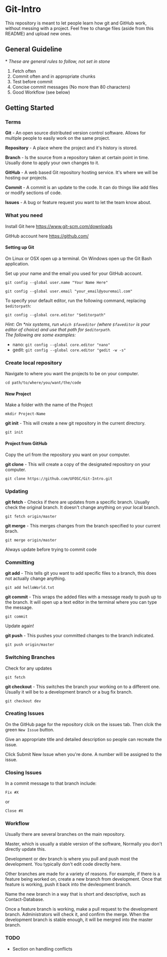 # Git-Intro

This repository is meant to let people learn how git and GitHub work, without messing with a project. Feel free to change files (aside from this README) and upload new ones.

## General Guideline
\* _These are general rules to follow, not set in stone_

1. Fetch often
2. Commit often and in appropriate chunks
3. Test before commit
4. Concise commit messages (No more than 80 characters)
5. Good Workflow (see below)


## Getting Started

### Terms

**Git** - An open source distributed version control software. Allows for multiple people to easily work on the same project.

**Repository** - A place where the project and it's history is stored.

**Branch** - Is the source from a repository taken at certain point in time. Usually done to apply your own changes to it.

**GitHub** - A web based Git repository hosting service. It's where we will be hosting our projects.

**Commit** - A commit is an update to the code. It can do things like add files or modify sections of code.

**Issues** - A bug or feature request you want to let the team know about.

### What you need

Install Git here https://www.git-scm.com/downloads

GitHub account here https://github.com/

#### Setting up Git

On Linux or OSX open up a terminal. On Windows open up the Git Bash application.

Set up your name and the email you used for your GitHub account.

```
git config --global user.name "Your Name Here"

git config --global user.email "your_email@youremail.com"
```

To specify your default editor, run the following command, replacing `$editorpath`:

```
git config --global core.editor "$editorpath"
```

_Hint: On *nix systems, run `which $faveditor` (where `$faveditor` is your editor of choice) and use that path for `$editorpath`._  
_The following are some examples:_

* nano: `git config --global core.editor "nano"`
* gedit: `git config --global core.editor "gedit -w -s"`

### Create local repository

Navigate to where you want the projects to be on your computer.

```
cd path/to/where/you/want/the/code
```

#### New Project

Make a folder with the name of the Project

```
mkdir Project-Name
```

**git init** - This will create a new git repository in the current directory.
```
git init
```

#### Project from GitHub

Copy the url from the repository you want on your computer.

**git clone** - This will create a copy of the designated repository on your computer.

```
git clone https://github.com/UFOSC/Git-Intro.git
```

### Updating

**git fetch** - Checks if there are updates from a specific branch. Usually check the original branch. It doesn't change anything on your local branch.

```
git fetch origin/master
```

**git merge** - This merges changes from the branch specified to your current brach.

```
git merge origin/master
```

Always update before trying to commit code

### Committing

**git add** - This tells git you want to add specific files to a branch, this does not actually change anything.

```
git add helloWorld.txt
```

**git commit** - This wraps the added files with a message ready to push up to the branch. It will open up a text editor in the terminal where you can type the message.

```
git commit
```

Update again!

**git push** - This pushes your committed changes to the branch indicated.

```
git push origin/master
```

### Switching Branches

Check for any updates

```
git fetch
```

**git checkout** - This switches the branch your working on to a different one. Usually it will be to a development branch or a bug fix branch.

```
git checkout dev
```

### Creating Issues

On the GitHub page for the repository clcik on the issues tab. Then clcik the green `New Issue` button.

Give an appropriate title and detailed description so people can recreate the issue.

Click Submit New Issue when you're done. A number will be assigned to the issue.

### Closing Issues

In a commit message to that branch include:

```
Fix #X
```

or

```
Close #X
```

### Workflow

Usually there are several branches on the main repository.

Master, which is usually a stable version of the software, Normally you don't directly update this.

Development or dev branch is where you pull and push most the development. You typically don't edit code directly here.

Other branches are made for a variety of reasons. For example, if there is a feature being worked on, create a new branch from development. Once that feature is working, push it back into the devleopment branch.

Name the new branch in a way that is short and descriptive, such as Contact-Database.

Once a feature branch is working, make a pull request to the development branch. Administrators will check it, and confirm the merge. When the development branch is stable enough, it will be mergred into the master branch.

### TODO

- Section on handling conflicts
